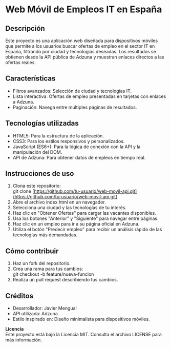 # Web Móvil de Empleos IT en España

## Descripción

Este proyecto es una aplicación web diseñada para dispositivos móviles que permite a los usuarios buscar ofertas de empleo en el sector IT en España, filtrando por ciudad y tecnologías deseadas. Los resultados se obtienen desde la API pública de Adzuna y muestran enlaces directos a las ofertas reales.

## Características

-   Filtros avanzados: Selección de ciudad y tecnologías IT.
-   Lista interactiva: Ofertas de empleo presentadas en tarjetas con enlaces a Adzuna.
-   Paginación: Navega entre múltiples páginas de resultados.

## Tecnologías utilizadas

-   HTML5: Para la estructura de la aplicación.
-   CSS3: Para los estilos responsivos y personalizados.
-   JavaScript (ES6+): Para la lógica de conexión con la API y la manipulación del DOM.
-   API de Adzuna: Para obtener datos de empleos en tiempo real.

## Instrucciones de uso

1.  Clona este repositorio:  
    git clone  [https://github.com/tu-usuario/web-movil-api.git](https://github.com/tu-usuario/web-movil-api.git)
2.  Abre el archivo index.html en un navegador.
3.  Selecciona una ciudad y las tecnologías de tu interés.
4.  Haz clic en "Obtener Ofertas" para cargar las vacantes disponibles.
5.  Usa los botones "Anterior" y "Siguiente" para navegar entre páginas.
6.  Haz clic en un empleo para ir a su página oficial en Adzuna.
7.  Utiliza el botón "Predecir empleo" para recibir un análisis rápido de las tecnologías más demandadas.

## Cómo contribuir

1.  Haz un fork del repositorio.
2.  Crea una rama para tus cambios:  
    git checkout -b feature/nueva-funcion
3.  Realiza un pull request describiendo tus cambios.

## Créditos

-   Desarrollador: Javier Mengual
-   API utilizada: Adzuna
-   Estilo inspirado en: Diseño minimalista para dispositivos móviles.

**Licencia**  
Este proyecto está bajo la Licencia MIT. Consulta el archivo LICENSE para más información.
